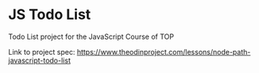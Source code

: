 # JS Todo List
Todo List project for the JavaScript Course of TOP

Link to project spec: https://www.theodinproject.com/lessons/node-path-javascript-todo-list
